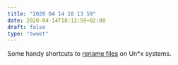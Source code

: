 ```yaml
---
title: "2020 04 14 18 13 59"
date: 2020-04-14T18:13:59+02:00
draft: false
type: "tweet"
---
```

Some handy shortcuts to [rename files](https://gist.github.com/premek/6e70446cfc913d3c929d7cdbfe896fef) on Un*x systems.
